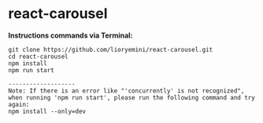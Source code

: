 # react-carousel

**Instructions commands via Terminal:**
```
git clone https://github.com/lioryemini/react-carousel.git
cd react-carousel
npm install
npm run start

-------------------
Note: If there is an error like "'concurrently' is not recognized", when running 'npm run start', please run the following command and try again:
npm install --only=dev

```
